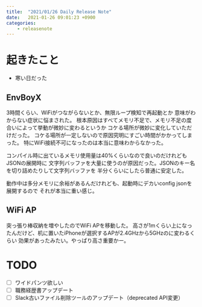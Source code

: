 ```yaml
---
title:  "2021/01/26 Daily Release Note"
date:   2021-01-26 09:01:23 +0900
categories:
    - releasenote
---
```

# 起きたこと

* 寒い日だった

## EnvBoyX

3時間くらい、WiFiがつながらないとか、無限ループ検知で再起動とか
意味がわからない症状に悩まされた。
根本原因はすべてメモリ不足で、メモリ不足の度合いによって挙動が微妙に変わるというか
コケる場所が微妙に変化していただけだった。
コケる場所が一定しないので原因究明にすごい時間がかかってしまった。
特にWiFi接続不可になったのは本当に意味わからなかった。

コンパイル時に出ているメモリ使用量は40%くらいなので良いのだけれどもJSONの展開時に
文字列バッファを大量に使うのが原因だった。JSONのキー名を切り詰めたりして文字列バッファを
半分くらいにしたら普通に安定した。

動作中は多分メモリに余裕があるんだけれども、起動時にデカいconfig jsonを展開するので
それが本当に重い感じ。

## WiFi AP

突っ張り棒収納を増やしたのでWiFi APを移動した。
高さが1mくらい上になったんだけど、机に置いたiPhoneが選択するAPが2.4GHzから5GHzのに変わるくらい
効果があったみたい。やっぱり高さ重要かー。

# TODO 

- [ ] ワイドパンツ欲しい
- [ ] 職務経歴書アップデート
- [ ] Slack古いファイル削除ツールのアップデート（deprecated API変更）